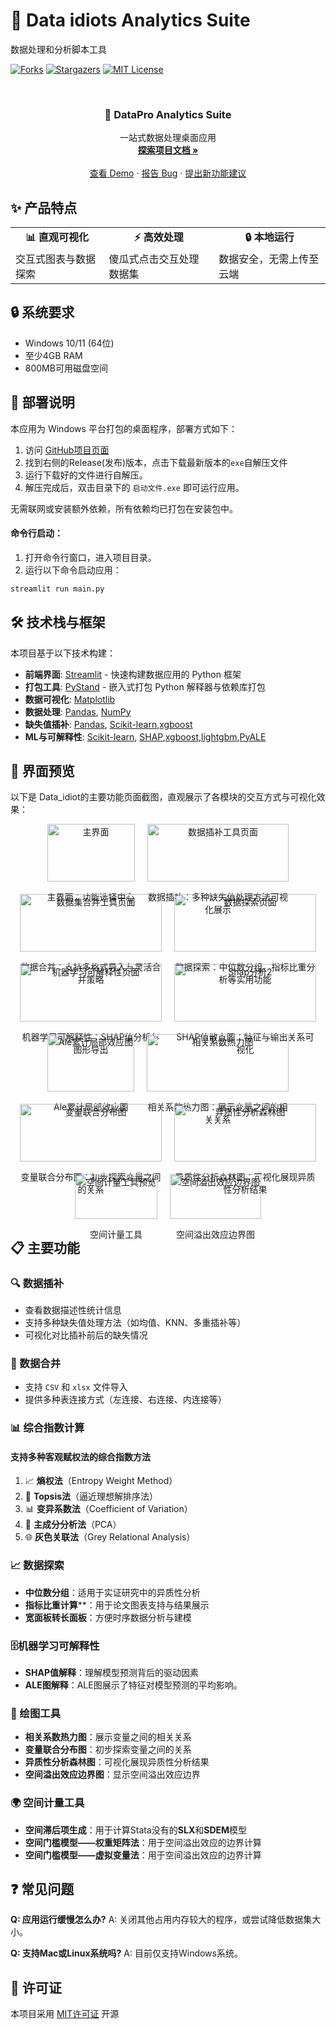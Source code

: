 # 🔬 Data idiots Analytics Suite

数据处理和分析脚本工具

<!-- PROJECT SHIELDS -->


[![Forks][forks-shield]][forks-url]
[![Stargazers][stars-shield]][stars-url]
[![MIT License][license-shield]][license-url]


<!-- PROJECT LOGO -->



<br />
<div align="center">


  <h3 align="center">🔬 DataPro Analytics Suite</h3>

  <p align="center">
    一站式数据处理桌面应用
    <br />
    <a href="https://github.com/Pei-hsinWang/Data_idiot"><strong>探索项目文档 »</strong></a>
    <br />
    <br />
    <a href="https://github.com/Pei-hsinWang/Data_idiot">查看 Demo</a>
    ·
    <a href="https://github.com/Pei-hsinWang/Data_idiot/issues">报告 Bug</a>
    ·
    <a href="https://github.com/Pei-hsinWang/Data_idiot/issues">提出新功能建议</a>
  </p>
</div>

## ✨ 产品特点

<div align="center">
  <table>
    <tr>
      <td align="center"><b>📊 直观可视化</b></td>
      <td align="center"><b>⚡ 高效处理</b></td>
      <td align="center"><b>🔒 本地运行</b></td>
    </tr>
    <tr>
      <td>交互式图表与数据探索</td>
      <td>傻瓜式点击交互处理数据集</td>
      <td>数据安全，无需上传至云端</td>
    </tr>
  </table>
</div>


## 🔒 系统要求
- Windows 10/11 (64位)
- 至少4GB RAM
- 800MB可用磁盘空间

## 🚀 部署说明
本应用为 Windows 平台打包的桌面程序，部署方式如下：
1. 访问 [GitHub项目页面](https://github.com/Pei-hsinWang/Data_idiot)
2. 找到右侧的Release(发布)版本，点击下载最新版本的`exe`自解压文件
3. 运行下载好的文件进行自解压。
4. 解压完成后，双击目录下的 `启动文件.exe` 即可运行应用。

无需联网或安装额外依赖，所有依赖均已打包在安装包中。

#### 命令行启动：
1. 打开命令行窗口，进入项目目录。
2. 运行以下命令启动应用：
```cmd
streamlit run main.py
```

## 🛠️ 技术栈与框架

本项目基于以下技术构建：

- **前端界面**: [Streamlit](https://streamlit.io) - 快速构建数据应用的 Python 框架
- **打包工具**: [PyStand](https://github.com/skywind3000/PyStand/) - 嵌入式打包 Python 解释器与依赖库打包
- **数据可视化**: [Matplotlib](https://matplotlib.org/)
- **数据处理**: [Pandas](https://pandas.pydata.org/), [NumPy](https://numpy.org/)
- **缺失值插补**: [Pandas](https://pandas.pydata.org/), [Scikit-learn](https://scikit-learn.org/),[xgboost](https://xgboost.readthedocs.io/en/latest/)
- **ML与可解释性**: [Scikit-learn](https://scikit-learn.org/), [SHAP](https://shap.readthedocs.io/en/latest/),[xgboost](https://xgboost.readthedocs.io/en/latest/),[lightgbm](https://lightgbm.readthedocs.io/en/latest/),[PyALE](https://github.com/DanaJomar/PyALE)


## 📱 界面预览

以下是 Data_idiot的主要功能页面截图，直观展示了各模块的交互方式与可视化效果：

<div style="display: flex; flex-wrap: wrap; justify-content: center; gap: 20px;">
  <div style="text-align: center; max-width: 45%;">
    <img src="https://raw.githubusercontent.com/Pei-hsinWang/Data_idiot/master/preview_fig/main.png" alt="主界面" width="100%">
    <p>主界面：功能选择中心</p>
  </div>

  <div style="text-align: center; max-width: 45%;">
    <img src="https://raw.githubusercontent.com/Pei-hsinWang/Data_idiot/master/preview_fig/Data_Imputation_preview.png" alt="数据插补工具页面" width="100%">
    <p>数据插补：多种缺失值处理方法可视化展示</p>
  </div>

  <div style="text-align: center; max-width: 45%;">
    <img src="https://raw.githubusercontent.com/Pei-hsinWang/Data_idiot/master/preview_fig/Data_Merge_preview.png" alt="数据集合并工具页面" width="100%">
    <p>数据合并：支持多格式导入与灵活合并策略</p>
  </div>

  <div style="text-align: center; max-width: 45%;">
    <img src="https://raw.githubusercontent.com/Pei-hsinWang/Data_idiot/master/preview_fig/Data_exploration_preview.png" alt="数据探索页面" width="100%">
    <p>数据探索：中位数分组、指标比重分析等实用功能</p>
  </div>

  <div style="text-align: center; max-width: 45%;">
    <img src="https://raw.githubusercontent.com/Pei-hsinWang/Data_idiot/master/preview_fig/Interpretable_ML_preview.png" alt="机器学习可解释性页面" width="100%">
    <p>机器学习可解释性：SHAP值分析与图形导出</p>
  </div>

  <div style="text-align: center; max-width: 45%;">
    <img src="https://raw.githubusercontent.com/Pei-hsinWang/Data_idiot/master/preview_fig/Shap_preview_2.png" alt="Shap分析2" width="100%">
    <p>SHAP值散点图：特征与输出关系可视化</p>
  </div>  
    <div style="text-align: center; max-width: 45%;">
    <img src="https://raw.githubusercontent.com/Pei-hsinWang/Data_idiot/master/preview_fig/ale_preview.png" alt="Ale累计局部效应图" width="100%">
    <p>Ale累计局部效应图</p>
  </div>
  <div style="text-align: center; max-width: 45%;">
    <img src="https://raw.githubusercontent.com/Pei-hsinWang/Data_idiot/master/preview_fig/cor_fig_preview.png" alt="相关系数热力图" width="100%">
    <p>相关系数热力图：展示变量之间的相关关系</p>
  </div>
  <div style="text-align: center; max-width: 45%;">
    <img src="https://raw.githubusercontent.com/Pei-hsinWang/Data_idiot/master/preview_fig/joint_distribution_preview.png" alt="变量联合分布图" width="100%">
    <p>变量联合分布图：初步探索变量之间的关系</p>
  </div>
  <div style="text-align: center; max-width: 45%;">
    <img src="https://raw.githubusercontent.com/Pei-hsinWang/Data_idiot/master/preview_fig/hete_analysis_preview.png" alt="异质性分析森林图" width="100%">
    <p>异质性分析森林图：可视化展现异质性分析结果</p>
  </div>
  <div style="text-align: center; max-width: 45%;">
    <img src="https://raw.githubusercontent.com/Pei-hsinWang/Data_idiot/master/preview_fig/specon_preview.png" alt="空间计量工具预览" width="100%">
    <p>空间计量工具</p>  
  </div>
  <div style="text-align: center; max-width: 45%;">
    <img src="https://raw.githubusercontent.com/Pei-hsinWang/Data_idiot/master/preview_fig/spillover_preview.png" alt="空间溢出效应边界图" width="100%">
    <p>空间溢出效应边界图</p>

  </div>  
</div>

## 📋 主要功能

### 🔍 数据插补
- 查看数据描述性统计信息  
- 支持多种缺失值处理方法（如均值、KNN、多重插补等）  
- 可视化对比插补前后的缺失情况  

### 📁 数据合并
- 支持 `CSV` 和 `xlsx` 文件导入  
- 提供多种表连接方式（左连接、右连接、内连接等）  

### 📊 综合指数计算
#### **支持多种客观赋权法的综合指数方法**
1. 📈 **熵权法**（Entropy Weight Method）
2. 🎯 **Topsis法**（逼近理想解排序法）
3. 📊 **变异系数法**（Coefficient of Variation）
4. 🧠 **主成分分析法**（PCA）
5. 🌐 **灰色关联法**（Grey Relational Analysis）

### 📈 数据探索
- **中位数分组**：适用于实证研究中的异质性分析  
- **指标比重计算****：用于论文图表支持与结果展示  
- **宽面板转长面板**：方便时序数据分析与建模  

### 🗄机器学习可解释性
- **SHAP值解释**：理解模型预测背后的驱动因素  
- **ALE图解释**：ALE图展示了特征对模型预测的平均影响。

### 🎨 绘图工具
- **相关系数热力图**：展示变量之间的相关关系
- **变量联合分布图**：初步探索变量之间的关系
- **异质性分析森林图**：可视化展现异质性分析结果
- **空间溢出效应边界图**：显示空间溢出效应边界

### 🌍 空间计量工具
- **空间滞后项生成**：用于计算Stata没有的**SLX**和**SDEM**模型
- **空间门槛模型——权重矩阵法**：用于空间溢出效应的边界计算
- **空间门槛模型——虚拟变量法**：用于空间溢出效应的边界计算

## ❓ 常见问题

**Q: 应用运行缓慢怎么办?**
A: 关闭其他占用内存较大的程序，或尝试降低数据集大小。

**Q: 支持Mac或Linux系统吗?**
A: 目前仅支持Windows系统。

## 📄 许可证

本项目采用 [MIT许可证](LICENSE) 开源

<!-- links -->
[contributors-shield]: https://img.shields.io/github/contributors/Pei-hsinWang/Data_idiot?style=flat-square
[contributors-url]: https://github.com/Pei-hsinWang/Data_idiot/graphs/contributors

[forks-shield]: https://img.shields.io/github/forks/Pei-hsinWang/Data_idiot?style=flat-square
[forks-url]: https://github.com/Pei-hsinWang/Data_idiot/network/members

[stars-shield]: https://img.shields.io/github/stars/Pei-hsinWang/Data_idiot?style=flat-square
[stars-url]: https://github.com/Pei-hsinWang/Data_idiot/stargazers

[issues-shield]: https://img.shields.io/github/issues/Pei-hsinWang/Data_idiot?style=flat-square
[issues-url]: https://github.com/Pei-hsinWang/Data_idiot/issues

[license-shield]: https://img.shields.io/github/license/Pei-hsinWang/Data_idiot?style=flat-square
[license-url]: https://github.com/Pei-hsinWang/Data_idiot/blob/main/LICENSE

[linkedin-shield]: https://img.shields.io/badge/-LinkedIn-blue
[linkedin-url]: https://www.linkedin.com/in/你的-linkedin-用户名/
